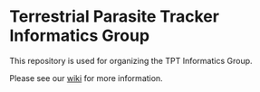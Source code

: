 # Terrestrial Parasite Tracker Informatics Group

This repository is used for organizing the TPT Informatics Group.

Please see our [wiki](../wiki) for more information.
